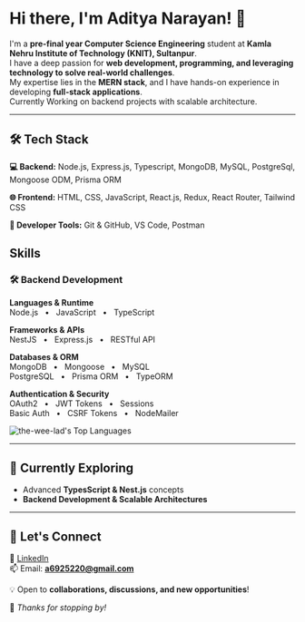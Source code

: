 # Hi there, I'm Aditya Narayan! 👋

I'm a **pre-final year Computer Science Engineering** student at **Kamla Nehru Institute of Technology (KNIT), Sultanpur**.  
I have a deep passion for **web development, programming, and leveraging technology to solve real-world challenges**.  
My expertise lies in the **MERN stack**, and I have hands-on experience in developing **full-stack applications**.<br>
Currently Working on backend projects with scalable architecture.

---

## 🛠️ Tech Stack

**💻 Backend:** Node.js, Express.js, Typescript, MongoDB, MySQL, PostgreSql, Mongoose ODM, Prisma ORM

**🌐 Frontend:** HTML, CSS, JavaScript, React.js, Redux, React Router, Tailwind CSS

**🔧 Developer Tools:** Git & GitHub, VS Code, Postman

## Skills

### 🛠️ Backend Development

**Languages & Runtime**  
Node.js &nbsp;&nbsp;•&nbsp;&nbsp; JavaScript &nbsp;&nbsp;•&nbsp;&nbsp; TypeScript  

**Frameworks & APIs**  
NestJS &nbsp;&nbsp;•&nbsp;&nbsp; Express.js &nbsp;&nbsp;•&nbsp;&nbsp; RESTful API  

**Databases & ORM**  
MongoDB &nbsp;&nbsp;•&nbsp;&nbsp; Mongoose &nbsp;&nbsp;•&nbsp;&nbsp; MySQL  
PostgreSQL &nbsp;&nbsp;•&nbsp;&nbsp; Prisma ORM &nbsp;&nbsp;•&nbsp;&nbsp; TypeORM

**Authentication & Security**  
OAuth2 &nbsp;&nbsp;•&nbsp;&nbsp; JWT Tokens &nbsp;&nbsp;•&nbsp;&nbsp; Sessions  
Basic Auth &nbsp;&nbsp;•&nbsp;&nbsp; CSRF Tokens &nbsp;&nbsp;•&nbsp;&nbsp; NodeMailer

![the-wee-lad's Top Languages](https://github-readme-stats.vercel.app/api/top-langs/?username=the-wee-lad&theme=vue-dark&show_icons=true&hide_border=true&layout=compact)

---

<!--
## 🛠️ Featured Projects

🚀 **Sandesh: A Chat Website**
- A beautifully designed **frontend chat application**
- Features **User & Admin roles, real-time charts & graphs**

🌟 **Portfolio Website**
- A **personal portfolio** built with React
- Incorporates **Three.js & Framer Motion** for stunning animations

🛍️ **Shopping Website**
- A **e-commerce platform, product data coming from an API**
- Utilizes **Redux for state management & Tailwind CSS for styling**

--- -->

## 🌱 Currently Exploring

- Advanced **TypesScript & Nest.js** concepts
- **Backend Development & Scalable Architectures**

---

## 🤝 Let's Connect

🔗 [LinkedIn](https://www.linkedin.com/in/aditya-narayan-84338324b/)  
📫 Email: **a6925220@gmail.com**

💡 Open to **collaborations, discussions, and new opportunities**!

🚀 _Thanks for stopping by!_
